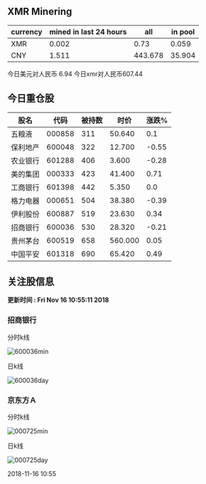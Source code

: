 ## XMR Minering

|currency|mined in last 24 hours|all|in pool|
|---|---|---|---|
|XMR|0.002|0.73|0.059|
|CNY|1.511|443.678|35.904|

今日美元对人民币 6.94	今日xmr对人民币607.44


## 今日重仓股 

|股名|代码|被持数|时价|涨跌%|
|---|---|---|---|---|
|五粮液|000858|311|50.640|0.1|
|保利地产|600048|322|12.700|-0.55|
|农业银行|601288|406|3.600|-0.28|
|美的集团|000333|423|41.400|0.71|
|工商银行|601398|442|5.350|0.0|
|格力电器|000651|504|38.380|-0.39|
|伊利股份|600887|519|23.630|0.34|
|招商银行|600036|530|28.320|-0.21|
|贵州茅台|600519|658|560.000|0.05|
|中国平安|601318|690|65.420|0.49|

## 关注股信息
**更新时间 : Fri Nov 16 10:55:11 2018**
### 招商银行 
分时k线

![600036min](http://image.sinajs.cn/newchart/min/n/sh600036.gif)

日k线

![600036day](http://image.sinajs.cn/newchart/daily/n/sh600036.gif)

### 京东方Ａ 
分时k线

![000725min](http://image.sinajs.cn/newchart/min/n/sz000725.gif)

日k线

![000725day](http://image.sinajs.cn/newchart/daily/n/sz000725.gif)

2018-11-16 10:55